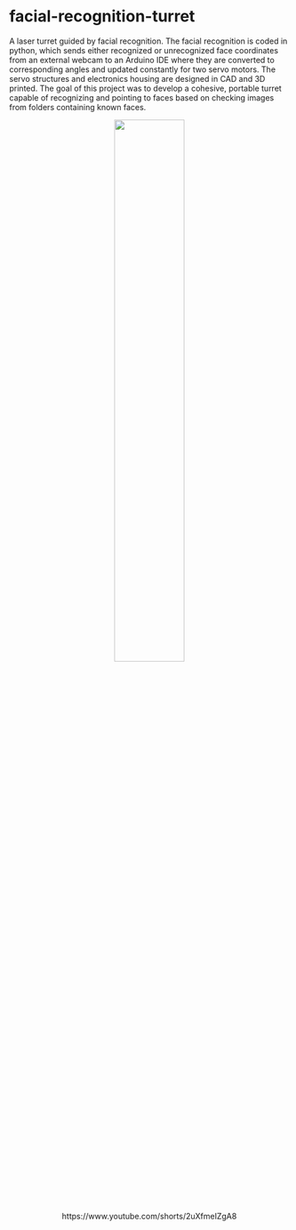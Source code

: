 # facial-recognition-turret
A laser turret guided by facial recognition. The facial recognition is coded in python, which sends either recognized or unrecognized face coordinates from an external webcam to an Arduino IDE where they are converted to corresponding angles and updated constantly for two servo motors. The servo structures and electronics housing are designed in CAD and 3D printed. The goal of this project was to develop a cohesive, portable turret capable of recognizing and pointing to faces based on checking images from folders containing known faces.
<p align = "center">
  <img src="https://github.com/user-attachments/assets/8887160c-3b4a-4d36-b683-a6e4e7049893" width=50% height=50%>
</p>

<p align = "center">
  https://www.youtube.com/shorts/2uXfmeIZgA8
</p>
